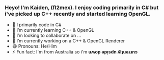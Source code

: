 ### Heyo! I'm Kaiden, (fl2mex). I enjoy coding primarily in C# but i've picked up C++ recently and started learning OpenGL.

- 🔭 I primarily code in C#
- 🌱 I’m currently learning C++ & OpenGL
- 👯 I’m looking to collaborate on ...
- 🤔 I’m currently working on a C++ & OpenGL Renderer
- 😄 Pronouns: He/Him
- ⚡ Fun fact: I'm from Australia so i'm **uʍop ǝpᴉsdn ʎlʇuǝɹɹnɔ**
